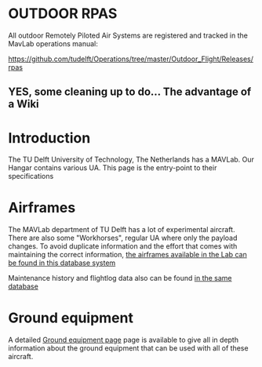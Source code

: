 # OUTDOOR RPAS

All outdoor Remotely Piloted Air Systems are registered and tracked in the MavLab operations manual:

https://github.com/tudelft/Operations/tree/master/Outdoor_Flight/Releases/rpas

YES, some cleaning up to do...
The advantage of a Wiki
----

# Introduction

The TU Delft University of Technology, The Netherlands has a MAVLab. Our Hangar contains various UA. This page is the entry-point to their specifications

# Airframes

The MAVLab department of TU Delft has a lot of experimental aircraft. There are also some "Workhorses", regular UA where only the payload changes. To avoid duplicate information and the effort that comes with maintaining the correct information, [the airframes available in the Lab can be found in this database system ](http://log.mavlab.info/)

Maintenance history and flightlog data also can be found [in the same database](http://log.mavlab.info/)

# Ground equipment

A detailed [Ground equipment page](ground-equipment) page is available to give all in depth information about the ground equipment that can be used with all of these aircraft.